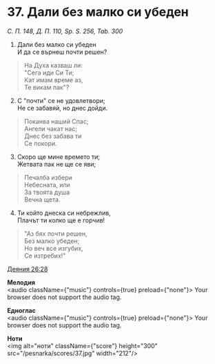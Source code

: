 # 37. Дали без малко си убеден

_С. П. 148, Д. П. 110, Sp. S. 256, Tab. 300_

1. Дали без малко си убеден  
И да се върнеш почти решен?  

> На Духа казваш ли:  
> "Сега иди Си Ти;  
> Кат имам време аз,  
> Те викам пак"?

2. С "почти" се не удовлетвори;  
Не се забавяй, но днес дойди.  

> Поканва наший Спас;  
> Ангели чакат нас;  
> Днес без забава ти  
> Се покори.  

3. Скоро ще мине времето ти;  
Жетвата пак не ще се яви;  

> Печалба избери  
> Небесната, или  
> За твоята душа  
> Вечна щета.  

4. Ти който днеска си небрежлив,  
Плачът ти колко ще е горчив!  

> "Аз бях почти решен,  
> Без малко убеден;  
> Но веч все изгубих,  
> Се изтребих!"

[Деяния 26:28](http://biblia.bg/index.php?k=44&g=26&s=28)

**Мелодия**  
<audio className={"music"} controls={true} preload={"none"}>
    <source src="/pesnarka/mp3/37.mp3" type="audio/mpeg"/>
    Your browser does not support the audio tag.
</audio>

**Едноглас**  
<audio className={"music"} controls={true} preload={"none"}>
    <source src="/pesnarka/transp/37.mp3" type="audio/mpeg"/>
    Your browser does not support the audio tag.
</audio>

**Ноти**  
<img alt="ноти" className={"score"} height="300" src="/pesnarka/scores/37.jpg" width="212"/>
